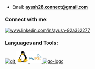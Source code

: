 
- Email: **ayush28.connect@gmail.com**


<h3 align="left">Connect with me:</h3>
<p align="left">
<a href="https://www.linkedin.com/in/ayush-92a362277" target="blank"><img align="center" src="https://img.icons8.com/?size=100&id=DYoTRhf8VVC1&format=png&color=000000" alt="www.linkedin.com/in/ayush-92a362277" height="30" width="40" /></a>
</p>

<h3 align="left">Languages and Tools:</h3>
<p align="left"> <a href="https://git-scm.com/" target="_blank" rel="noreferrer"> <img src="https://www.vectorlogo.zone/logos/git-scm/git-scm-icon.svg" alt="git" width="40" height="40"/> </a> <a href="https://www.linux.org/" target="_blank" rel="noreferrer"> <img src="https://raw.githubusercontent.com/devicons/devicon/master/icons/linux/linux-original.svg" alt="linux" width="40" height="40"/> </a> <a href="https://www.mysql.com/" target="_blank" rel="noreferrer"> <img src="https://raw.githubusercontent.com/devicons/devicon/master/icons/mysql/mysql-original-wordmark.svg" alt="mysql" width="40" height="40"/> </a> <a href="https://go.dev" target="_blank" rel="noreferrer"> <img src="https://cdn.jsdelivr.net/gh/devicons/devicon/icons/go/go-original.svg" width="40" height="40" alt="go-logo"  /> </a></p>

